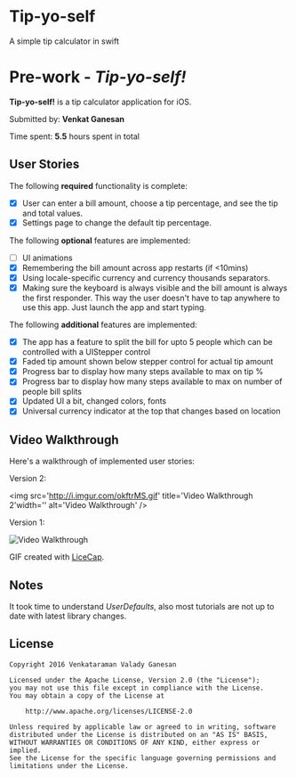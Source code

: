 # Tip-yo-self
A simple tip calculator in swift

# Pre-work - *Tip-yo-self!*

**Tip-yo-self!** is a tip calculator application for iOS.

Submitted by: **Venkat Ganesan**

Time spent: **5.5** hours spent in total

## User Stories

The following **required** functionality is complete:

* [X] User can enter a bill amount, choose a tip percentage, and see the tip and total values.
* [X] Settings page to change the default tip percentage.

The following **optional** features are implemented:
* [ ] UI animations
* [X] Remembering the bill amount across app restarts (if <10mins)
* [X] Using locale-specific currency and currency thousands separators.
* [X] Making sure the keyboard is always visible and the bill amount is always the first responder. This way the user doesn't have to tap anywhere to use this app. Just launch the app and start typing.

The following **additional** features are implemented:

- [X] The app has a feature to split the bill for upto 5 people which can be controlled with a UIStepper control
- [X] Faded tip amount shown below stepper control for actual tip amount
- [X] Progress bar to display how many steps available to max on tip %
- [X] Progress bar to display how many steps available to max on number of people bill splits
-[X] Updated UI a bit, changed colors, fonts
-[X] Universal currency indicator at the top that changes based on location

## Video Walkthrough 

Here's a walkthrough of implemented user stories:


Version 2:


<img src='http://i.imgur.com/okftrMS.gif' title='Video Walkthrough 2'width='' alt='Video Walkthrough' />


Version 1:


<img src='http://i.imgur.com/CvehooU.gif' title='Video Walkthrough' width='' alt='Video Walkthrough' />

GIF created with [LiceCap](http://www.cockos.com/licecap/).

## Notes

It took time to understand *UserDefaults*, also most tutorials are not up to date with latest library changes.

## License

    Copyright 2016 Venkataraman Valady Ganesan

    Licensed under the Apache License, Version 2.0 (the "License");
    you may not use this file except in compliance with the License.
    You may obtain a copy of the License at

        http://www.apache.org/licenses/LICENSE-2.0

    Unless required by applicable law or agreed to in writing, software
    distributed under the License is distributed on an "AS IS" BASIS,
    WITHOUT WARRANTIES OR CONDITIONS OF ANY KIND, either express or implied.
    See the License for the specific language governing permissions and
    limitations under the License.
